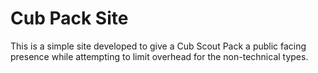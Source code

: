 # Cub Pack Site

This is a simple site developed to give a Cub Scout Pack a public facing presence while attempting to limit overhead
for the non-technical types.